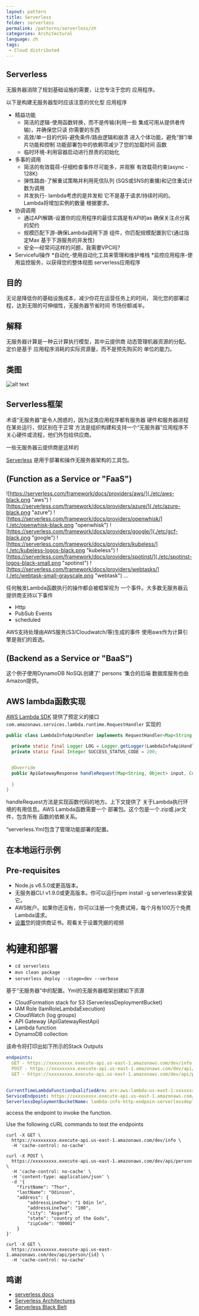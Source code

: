 ```yaml
---
layout: pattern
title: Serverless
folder: serverless
permalink: /patterns/serverless/zh
categories: Architectural
language: zh
tags:
 - Cloud distributed
---
```


## Serverless

无服务器消除了规划基础设施的需要，让您专注于您的
应用程序。

以下是构建无服务器型时应该注意的优化型
应用程序

* 精益功能
  * 简洁的逻辑-使用函数转换，而不是传输(利用一些
集成可用从提供者传输)，并确保您只读
你需要的东西
  * 高效/单一目的代码-避免条件/路由逻辑和崩溃
进入个体功能，避免“胖”/单片功能和控制
功能部署包中的依赖项减少了您的加载时间
函数
  * 临时环境-利用容器启动进行昂贵的初始化
* 多事的调用
  * 简洁的有效载荷-仔细检查事件尽可能多，并观察
有效载荷约束(async - 128K)
  * 弹性路由-了解重试策略并利用死信队列
(SQS或SNS的重播)和记住重试计数为调用
  * 并发执行- lambda考虑的是并发和
它不是基于请求/持续时间的。Lambda将增加实例的数量
根据要求。
* 协调调用
  * 通过API解耦-设置你的应用程序的最佳实践是有API的as
确保关注点分离的契约
  * 规模匹配下游-确保Lambda调用下游
组件，你匹配规模配置到它(通过指定Max
基于下游服务的并发性)
  * 安全—经常问这样的问题，我需要VPC吗?
* Serviceful操作
  *自动化-使用自动化工具来管理和维护堆栈
  *监控应用程序-使用监控服务，以获得您的整体视图
  serverless应用程序

## 目的

无论是降低你的基础设施成本，减少你花在运营任务上的时间，
简化您的部署过程，达到无限的可伸缩性，无服务器节省时间
市场份额减半。
 
## 解释

无服务器计算是一种云计算执行模型，其中云提供商
动态管理机器资源的分配。定价是基于
应用程序消耗的实际资源量，而不是预先购买的
单位的能力。

## 类图
![alt text](./etc/serverless.urm.png "Serverless pattern class diagram")

## Serverless框架

术语“无服务器”是令人困惑的，因为这类应用程序都有服务器 硬件和服务器进程在某处运行，但区别在于正常
方法是组织构建和支持一个“无服务器”应用程序不关心硬件或流程，他们外包给供应商。

一些无服务器云提供商是这样的

[Serverless](https://serverless.com/) 是用于部署和操作无服务器架构的工具包。
## (Function as a Service or "FaaS")


![https://serverless.com/framework/docs/providers/aws/](./etc/aws-black.png "aws")
![https://serverless.com/framework/docs/providers/azure/](./etc/azure-black.png "azure")
![https://serverless.com/framework/docs/providers/openwhisk/](./etc/openwhisk-black.png "openwhisk")
![https://serverless.com/framework/docs/providers/google/](./etc/gcf-black.png "google")
![https://serverless.com/framework/docs/providers/kubeless/](./etc/kubeless-logos-black.png "kubeless")
![https://serverless.com/framework/docs/providers/spotinst/](./etc/spotinst-logos-black-small.png "spotinst")
![https://serverless.com/framework/docs/providers/webtasks/](./etc/webtask-small-grayscale.png "webtask")
...

任何触发Lambda函数执行的操作都会被框架视为 一个事件。大多数无服务器云提供商支持以下事件
- Http
- PubSub Events
- scheduled


AWS支持处理由AWS服务(S3/Cloudwatch/等)生成的事件
使用aws作为计算引擎是我们的首选。

## (Backend as a Service or "BaaS")
这个例子使用DynamoDB NoSQL创建了' persons '集合的后端
数据库服务也由Amazon提供。

## AWS lambda函数实现

[AWS Lambda SDK](https://aws.amazon.com/sdk-for-java/) 提供了预定义的接口
`com.amazonaws.services.lambda.runtime.RequestHandler` 实现的 

```java
public class LambdaInfoApiHandler implements RequestHandler<Map<String, Object>, ApiGatewayResponse> {

  private static final Logger LOG = Logger.getLogger(LambdaInfoApiHandler.class);
  private static final Integer SUCCESS_STATUS_CODE = 200;


  @Override
  public ApiGatewayResponse handleRequest(Map<String, Object> input, Context context) {
    
  }
}
```


handleRequest方法是实现函数代码的地方。上下文提供了
关于Lambda执行环境的有用信息。AWS Lambda函数需要一个
部署包。这个包是一个.zip或.jar文件，包含所有
函数的依赖关系。

“serverless.Yml包含了管理功能部署的配置。

## 在本地运行示例

## Pre-requisites

* Node.js v6.5.0或更高版本。
* 无服务器CLI v1.9.0或更高版本。你可以运行npm install -g serverless来安装它。
* AWS帐户。如果你还没有，你可以注册一个免费试用，每个月有100万个免费Lambda请求。
* [设置](https://serverless.com/framework/docs/providers/aws/guide/credentials/)您的提供商证书。观看关于设置凭据的视频

# 构建和部署

* `cd serverless`
* `mvn clean package`
* `serverless deploy --stage=dev --verbose`

基于“无服务器”中的配置。Yml的无服务器框架创建如下资源

* CloudFormation stack for S3 (ServerlessDeploymentBucket)
* IAM Role (IamRoleLambdaExecution)
* CloudWatch (log groups)
* API Gateway (ApiGatewayRestApi) 
* Lambda function
* DynamoDB collection


该命令将打印出如下所示的Stack Outputs
```yaml
endpoints:
  GET - https://xxxxxxxxx.execute-api.us-east-1.amazonaws.com/dev/info
  POST - https://xxxxxxxxx.execute-api.us-east-1.amazonaws.com/dev/api/person
  GET - https://xxxxxxxxx.execute-api.us-east-1.amazonaws.com/dev/api/person/{id}
  
```

```yaml
CurrentTimeLambdaFunctionQualifiedArn: arn:aws:lambda:us-east-1:xxxxxxxxxxx:function:lambda-info-http-endpoint-dev-currentTime:4
ServiceEndpoint: https://xxxxxxxxx.execute-api.us-east-1.amazonaws.com/dev
ServerlessDeploymentBucketName: lambda-info-http-endpoin-serverlessdeploymentbuck-2u8uz2i7cap2
```
access the endpoint to invoke the function.

Use the following cURL commands to test the endpoints

```cURL
curl -X GET \
  https://xxxxxxxxx.execute-api.us-east-1.amazonaws.com/dev/info \
  -H 'cache-control: no-cache'
```

```cURL
curl -X POST \
  https://xxxxxxxxx.execute-api.us-east-1.amazonaws.com/dev/api/person \
  -H 'cache-control: no-cache' \
  -H 'content-type: application/json' \
  -d '{
	"firstName": "Thor",
	"lastName": "Odinson",
	"address": {
		"addressLineOne": "1 Odin ln",
		"addressLineTwo": "100",
		"city": "Asgard",
		"state": "country of the Gods",
		"zipCode": "00001"
	}
}'
```

```cURL
curl -X GET \
  https://xxxxxxxxx.execute-api.us-east-1.amazonaws.com/dev/api/person/{id} \
  -H 'cache-control: no-cache'
```

## 鸣谢

* [serverless docs](https://serverless.com/framework/docs/)
* [Serverless Architectures](https://martinfowler.com/articles/serverless.html)
* [Serverless Black Belt](https://youtu.be/oQFORsso2go)
